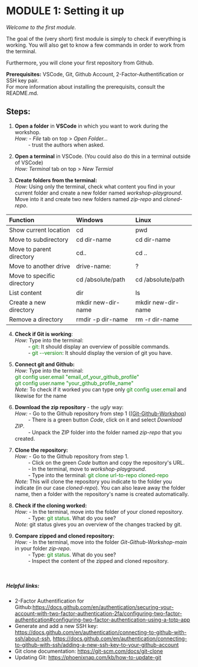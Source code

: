 # **MODULE 1: Setting it up** 

*Welcome to the first module.*

The goal of the (very short) first module is simply to check if everything is working. You will also get to know a few commands in order to work from the terminal.

Furthermore, you will clone your first repository from Github.

**Prerequisites:** VSCode, Git, Github Account, 2-Factor-Authentification or SSH key pair. <br />
For more information about installing the prerequisits, consult the README.md. <br />

## Steps:
1. **Open a folder** in **VSCode** in which you want to work during the workshop. <br />
*How:* - *File* tab on top > *Open Folder...* <br />
&emsp; &emsp; - trust the authors when asked. <br />

3. **Open a terminal** in VSCode. (You could also do this in a terminal outside of VSCode) <br />
*How:* *Terminal* tab on top > *New Termial*

4. **Create folders from the terminal:** <br />
*How:* Using only the terminal, check what content you find in your current folder and create a new folder named *workshop-playground*. Move into it and create two new folders named *zip-repo* and *cloned-repo*. <br />

| Function                   | Windows            | Linux              |
| :--------                  | :-------           | :-------           |
| Show current location      | cd                 | pwd                |
| Move to subdirectory       | cd dir-name        | cd dir-name        |
| Move to parent directory   | cd..               | cd ..              |
| Move to another drive      | drive-name:        | ?                  |
| Move to specific directory | cd /absolute/path  | cd /absolute/path  |
| List content               | dir                | ls                 |
| Create a new directory     | mkdir new-dir-name | mkdir new-dir-name |
| Remove a directory         | rmdir -p dir-name  | rm -r dir-name     |

4. **Check if Git is working**: <br />
*How:* Type into the terminal: <br />
&emsp; &emsp; - <span style="color:green"> git</span>: It should display an overview of possible commands. <br />
&emsp; &emsp; - <span style="color:green"> git \-\-version</span>: It should display the version of git you have.

5. **Connect git and Github:** <br />
*How:* Type into the terminal: <br />
<span style="color:green"> git config user.email "email_of_your_github_profile"</span>  <br />
<span style="color:green"> git config user.name "your_github_profile_name"</span>  <br />
*Note:* To check if it worked you can type only <span style="color:green"> git config user.email</span> and likewise for the name <br />

6. **Download the zip repository** - the *ugly* way:  <br />
*How:* - Go to the Github repository from step 1 ([(Git-Github-Workshop](https://github.com/IEECR/Git-Github-Workshop/tree/main)) <br />
&emsp; &emsp; - There is a green button *Code*, click on it and select *Download ZIP*. <br />
&emsp; &emsp; - Unpack the ZIP folder into the folder named *zip-repo* that you created. <br /> 

7. **Clone the repository:** <br />
*How:* - Go to the Github repository from step 1. <br />
&emsp; &emsp; - Click on the green *Code* button and copy the repository's URL. <br />
&emsp; &emsp; - In the terminal, move to *workshop-playground*. <br />
&emsp; &emsp; - Type into the terminal: <span style="color:green"> git clone url-to-repo cloned-repo </span> <br />
*Note:* This will clone the repository you indicate to the folder you indicate (in our case *cloned-repo*). You can also leave away the folder name, then a folder with the repository's name is created automatically. <br />

8. **Check if the cloning worked:** <br />
*How:* - In the terminal, move into the folder of your cloned repository. <br />
&emsp; &emsp; - Type: <span style="color:green"> git status</span>. What do you see? <br />
*Note:* git status gives you an overview of the changes tracked by git.

9. **Compare zipped and cloned repository:** <br />
*How:* - In the terminal, move into the folder *Git-Github-Workshop-main* in your folder *zip-repo*. <br />
&emsp; &emsp; - Type: <span style="color:green"> git status</span>. What do you see? <br />
&emsp; &emsp; - Inspect the content of the zipped and cloned repository. <br />
 <br />



##### Helpful links:
- 2-Factor Authentification for Github:https://docs.github.com/en/authentication/securing-your-account-with-two-factor-authentication-2fa/configuring-two-factor-authentication#configuring-two-factor-authentication-using-a-totp-app
- Generate and add a new SSH key: https://docs.github.com/en/authentication/connecting-to-github-with-ssh/about-ssh,
https://docs.github.com/en/authentication/connecting-to-github-with-ssh/adding-a-new-ssh-key-to-your-github-account
- Git clone documentation: https://git-scm.com/docs/git-clone
- Updating Git: https://phoenixnap.com/kb/how-to-update-git
